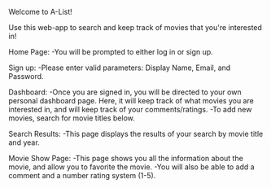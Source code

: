 Welcome to A-List!

Use this web-app to search and keep track of movies that you're interested in!

Home Page:
-You will be prompted to either log in or sign up.

Sign up: 
-Please enter valid parameters: Display Name, Email, and Password.

Dashboard:
-Once you are signed in, you will be directed to your own personal dashboard page.  Here, it will keep track of what movies you are interested in, and will keep track of your comments/ratings.
-To add new movies, search for movie titles below.

Search Results:
-This page displays the results of your search by movie title and year.

Movie Show Page:
-This page shows you all the information about the movie, and allow you to favorite the movie.
-You will also be able to add a comment and a number rating system (1-5).